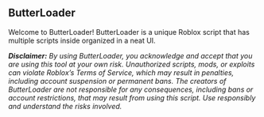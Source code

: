## ButterLoader

Welcome to ButterLoader! ButterLoader is a unique Roblox script that has multiple scripts inside organized in a neat UI. 

***Disclaimer:***
*By using ButterLoader, you acknowledge and accept that you are using this tool at your own risk. Unauthorized scripts, mods, or exploits can violate Roblox’s Terms of Service, which may result in penalties, including account suspension or permanent bans. The creators of ButterLoader are not responsible for any consequences, including bans or account restrictions, that may result from using this script. Use responsibly and understand the risks involved.*